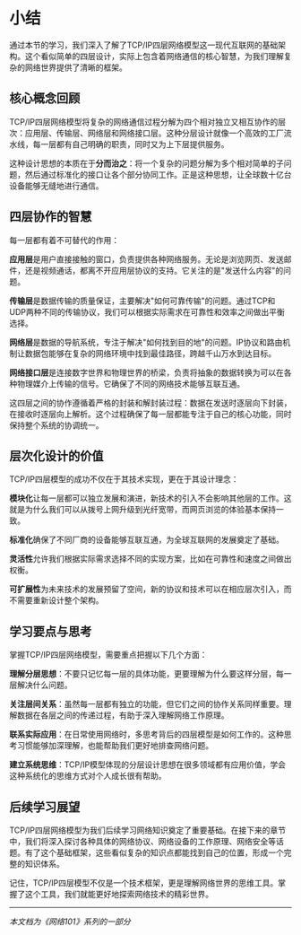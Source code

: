 # 小结

通过本节的学习，我们深入了解了TCP/IP四层网络模型这一现代互联网的基础架构。这个看似简单的四层设计，实际上包含着网络通信的核心智慧，为我们理解复杂的网络世界提供了清晰的框架。

## 核心概念回顾

TCP/IP四层网络模型将复杂的网络通信过程分解为四个相对独立又相互协作的层次：应用层、传输层、网络层和网络接口层。这种分层设计就像一个高效的工厂流水线，每一层都有自己明确的职责，同时又为上下层提供服务。

这种设计思想的本质在于**分而治之**：将一个复杂的问题分解为多个相对简单的子问题，然后通过标准化的接口让各个部分协同工作。正是这种思想，让全球数十亿台设备能够无缝地进行通信。

## 四层协作的智慧

每一层都有着不可替代的作用：

**应用层**是用户直接接触的窗口，负责提供各种网络服务。无论是浏览网页、发送邮件，还是视频通话，都离不开应用层协议的支持。它关注的是"发送什么内容"的问题。

**传输层**是数据传输的质量保证，主要解决"如何可靠传输"的问题。通过TCP和UDP两种不同的传输协议，我们可以根据实际需求在可靠性和效率之间做出平衡选择。

**网络层**是数据的导航系统，专注于解决"如何找到目的地"的问题。IP协议和路由机制让数据包能够在复杂的网络环境中找到最佳路径，跨越千山万水到达目标。

**网络接口层**是连接数字世界和物理世界的桥梁，负责将抽象的数据转换为可以在各种物理媒介上传输的信号。它确保了不同的网络技术能够互联互通。

这四层之间的协作遵循着严格的封装和解封装过程：数据在发送时逐层向下封装，在接收时逐层向上解析。这个过程确保了每一层都能专注于自己的核心功能，同时保持整个系统的协调统一。

## 层次化设计的价值

TCP/IP四层模型的成功不仅在于其技术实现，更在于其设计理念：

**模块化**让每一层都可以独立发展和演进，新技术的引入不会影响其他层的工作。这就是为什么我们可以从拨号上网升级到光纤宽带，而网页浏览的体验基本保持一致。

**标准化**确保了不同厂商的设备能够互联互通，为全球互联网的发展奠定了基础。

**灵活性**允许我们根据实际需求选择不同的实现方案，比如在可靠性和速度之间做出权衡。

**可扩展性**为未来技术的发展预留了空间，新的协议和技术可以在相应层次引入，而不需要重新设计整个架构。

## 学习要点与思考

掌握TCP/IP四层网络模型，需要重点把握以下几个方面：

**理解分层思想**：不要只记忆每一层的具体功能，更要理解为什么要这样分层，每一层解决什么问题。

**关注层间关系**：虽然每一层都有独立的功能，但它们之间的协作关系同样重要。理解数据在各层之间的传递过程，有助于深入理解网络工作原理。

**联系实际应用**：在日常使用网络时，多思考背后的四层模型是如何工作的。这种思考习惯能够加深理解，也能帮助我们更好地排查网络问题。

**建立系统思维**：TCP/IP模型体现的分层设计思想在很多领域都有应用价值，学会这种系统化的思维方式对个人成长很有帮助。

## 后续学习展望

TCP/IP四层网络模型为我们后续学习网络知识奠定了重要基础。在接下来的章节中，我们将深入探讨各种具体的网络协议、网络设备的工作原理、网络安全等话题。有了这个基础框架，这些看似复杂的知识点都能找到自己的位置，形成一个完整的知识体系。

记住，TCP/IP四层模型不仅是一个技术框架，更是理解网络世界的思维工具。掌握了这个工具，我们就能更好地探索网络技术的精彩世界。

---

*本文档为《网络101》系列的一部分*
